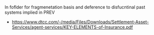 In foflder for fragmenetation basis and deference to disfucntinal past systems implied in PREV

- https://www.dtcc.com/-/media/Files/Downloads/Settlement-Asset-Services/agent-services/KEY-ELEMENTS-of-Insurance.pdf
